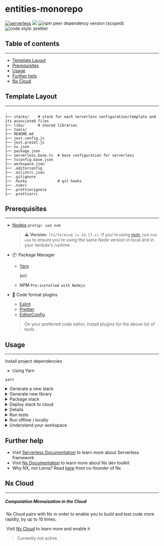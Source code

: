 # entities-monorepo

[![serverless](http://public.serverless.com/badges/v3.svg)](http://www.serverless.com)
[![](https://img.shields.io/badge/monorepo-Nx-blue)](https://nx.dev/)
![npm peer dependency version (scoped)](https://img.shields.io/npm/dependency-version/eslint-config-prettier/peer/eslint)
![code style: prettier](https://img.shields.io/badge/code_style-prettier-ff69b4.svg?style=flat-square)

## Table of contents

---

- [Template Layout](#template-layout)
- [Prerequisites](#prerequisites)
- [Usage](#usage)
- [Further help](#further-help)
- [Nx Cloud](#nx-cloud)

## Template Layout

---

```shell
.
├── stacks/    # stack for each serverless configuration/template and its associated files
├── libs/      # shared libraries
├── tools/
├── README.md
├── jest.config.js
├── jest.preset.js
├── nx.json
├── package.json
├── serverless.base.ts  # base configuration for serverless
├── tsconfig.base.json
├── workspace.json
├── .editorconfig
├── .eslintrc.json
├── .gitignore
├── .husky              # git hooks
├── .nvmrc
├── .prettierignore
├── .prettierrc
```

## Prerequisites

---

- [Nodejs](https://nodejs.org/) `protip: use nvm`

  > :warning: **Version**: `lts/fermium (v.14.17.x)`. If you're using [nvm](https://github.com/nvm-sh/nvm), run `nvm use` to ensure you're using the same Node version in local and in your lambda's runtime.

- :package: Package Manager

  - [Yarn](https://yarnpkg.com)

    (or)

  - NPM `Pre-installed with Nodejs`

- 💅 Code format plugins

  - [Eslint](https://eslint.org/)
  - [Prettier](https://prettier.io/)
  - [EditorConfig](https://editorconfig.org/)

  > On your preferred code editor, Install plugins for the above list of tools

## Usage

---

Install project dependencies

- Using Yarn

```shell
yarn
```

  <details>
  <summary>Generate a new stack</summary>

```shell
nx workspace-generator serverless <STACK_NAME>
```

> Set the basePath of the custom domain manager for each new stack in serverless.ts file

> Stack name shouldn't include special characters or whitespaces

> Run with `-d` or `--dry-run` flag for dry run

</details>

<details>
<summary>Generate new library</summary>

```shell
nx g @nrwl/node:lib --skipBabelrc --tags lib <LIBRARY_NAME>
```

> Stack name shouldn't include special characters or whitespaces

> Run with `-d` or `--dry-run` flag for dry run

</details>

<details>
<summary>Package stack</summary>

- To package single stack

  ```shell
  nx run <STACK_NAME>:build --stage=<STAGE_NAME>
  ```

- To package stack affected by a change

  ```shell
  nx affected:build --stage=<STAGE_NAME>
  ```

- To package all stacks

      ```shell
      nx run-many --target=build --stage=<STAGE_NAME>
      ```

  </details>
  <details>
  <summary>Deploy stack to cloud</summary>

- To deploy single stack

  ```shell
  nx run <STACK_NAME>:deploy --stage=<STAGE_NAME>
  ```

- To deploy stack affected by a change

  ```shell
  nx affected:deploy --stage=<STAGE_NAME>
  ```

- To deploy all stacks

      ```shell
      nx run-many --target=deploy --all --stage=<STAGE_NAME>
      ```

  </details>

<details>
- **Remove stack from cloud**

- To remove single stack

  ```shell
  nx run <STACK_NAME>:remove --stage=<STAGE_NAME>
  ```

- To remove stack affected by a change

  ```shell
  nx affected:remove --stage=<STAGE_NAME>
  ```

- To remove all stacks

      ```shell
      nx run-many --target=remove --all --stage=<STAGE_NAME>
      ```

  </details>

<details>
<summary>Run tests</summary>

- To run tests in single stack

  ```shell
  nx run <STACK_NAME>:test --stage=<STAGE_NAME>
  ```

- To run tests affected by a change

  ```shell
  nx affected:test --stage=<STAGE_NAME>
  ```

- To run tests in all stacks

      ```shell
      nx run-many --target=test --all --stage=<STAGE_NAME>
      ```

  </details>

<details>
<summary>Run offline / locally</summary>

- To run offlline, configure `serverless-offline` plugin as documented [here](https://github.com/dherault/serverless-offline) and run below command

      ```shell
      nx run <STACK_NAME>:serve --stage=<STAGE_NAME>
      ```

  </details>

<details>
<summary>Understand your workspace</summary>

```
nx dep-graph
```

</details>

## Further help

- Visit [Serverless Documentation](https://www.serverless.com/framework/docs/) to learn more about Serverless framework
- Visit [Nx Documentation](https://nx.dev) to learn more about Nx dev toolkit
- Why NX, not Lerna? Read [here](https://blog.nrwl.io/migrating-from-lerna-to-nx-better-dev-ergonomics-much-faster-build-times-da76ff14ccbb) from co-founder of Nx

## Nx Cloud

---

##### Computation Memoization in the Cloud

​ Nx Cloud pairs with Nx in order to enable you to build and test code more rapidly, by up to 10 times.

​ Visit [Nx Cloud](https://nx.app/) to learn more and enable it

> Currently not active
